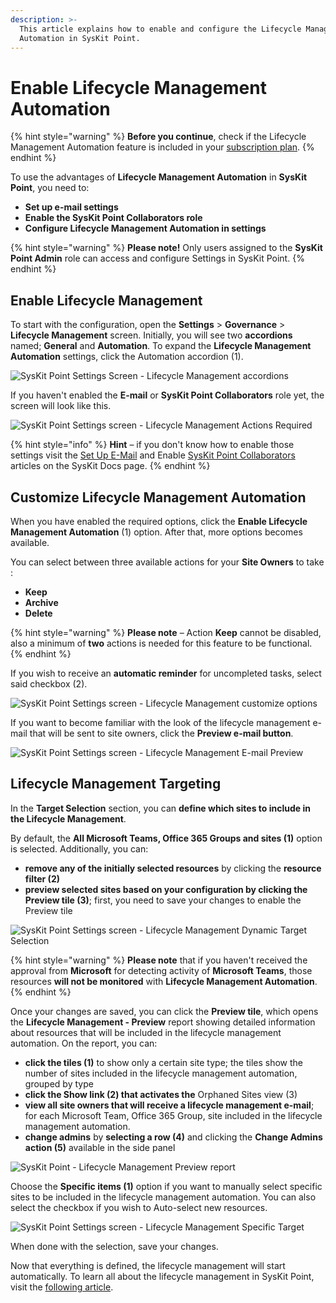 ```yaml
---
description: >-
  This article explains how to enable and configure the Lifecycle Management
  Automation in SysKit Point.
---
```


# Enable Lifecycle Management Automation

{% hint style="warning" %}
**Before you continue**, check if the Lifecycle Management Automation feature is included in your [subscription plan](https://www.syskit.com/products/point/pricing/).
{% endhint %}

To use the advantages of **Lifecycle Management Automation** in **SysKit Point**, you need to:

* **Set up e-mail settings**
* **Enable the SysKit Point Collaborators role**
* **Configure Lifecycle Management Automation in settings**

{% hint style="warning" %}
**Please note!** Only users assigned to the **SysKit Point Admin** role can access and configure Settings in SysKit Point.
{% endhint %}

## Enable Lifecycle Management

To start with the configuration, open the **Settings** &gt; **Governance** &gt; **Lifecycle Management** screen. Initially, you will see two **accordions** named; **General** and **Automation**. To expand the **Lifecycle Management Automation** settings, click the Automation accordion \(1\).

![SysKit Point Settings Screen - Lifecycle Management accordions](../.gitbook/assets/lifecycle_management_settings_accordion.png)

If you haven't enabled the **E-mail** or **SysKit Point Collaborators** role yet, the screen will look like this.

![SysKit Point Settings screen - Lifecycle Management Actions Required](../.gitbook/assets/1%20%281%29.png)

{% hint style="info" %}
**Hint** – if you don't know how to enable those settings visit the [Set Up E-Mail](https://docs.syskit.com/point/installation-and-configuration/enable-permissions-review#set-up-e-mail) and Enable [SysKit Point Collaborators](https://docs.syskit.com/point/installation-and-configuration/enable-permissions-review#enable-syskit-point-collaborators) articles on the SysKit Docs page.
{% endhint %}

## Customize Lifecycle Management Automation

When you have enabled the required options, click the **Enable Lifecycle Management Automation** \(1\) option. After that, more options becomes available.

You can select between three available actions for your **Site Owners** to take :

* **Keep**
* **Archive**
* **Delete**

{% hint style="warning" %}
**Please note** – Action **Keep** cannot be disabled, also a minimum of **two** actions is needed for this feature to be functional.
{% endhint %}

If you wish to receive an **automatic reminder** for uncompleted tasks, select said checkbox \(2\).

![SysKit Point Settings screen - Lifecycle Management customize options](../.gitbook/assets/2.png)

If you want to become familiar with the look of the lifecycle management e-mail that will be sent to site owners, click the **Preview e-mail button**.

![SysKit Point Settings screen - Lifecycle Management E-mail Preview](../.gitbook/assets/3.png)

## Lifecycle Management Targeting

In the **Target Selection** section, you can **define which sites to include in the Lifecycle Management**.

By default, the **All Microsoft Teams, Office 365 Groups and sites \(1\)** option is selected. Additionally, you can:

* **remove any of the initially selected resources** by clicking the **resource filter \(2\)**
* **preview selected sites based on your configuration by clicking the Preview tile \(3\)**; first, you need to save your changes to enable the Preview tile

![SysKit Point Settings screen - Lifecycle Management Dynamic Target Selection](../.gitbook/assets/4%20%281%29.png)

{% hint style="warning" %}
**Please note** that if you haven't received the approval from **Microsoft** for detecting activity of **Microsoft Teams**, those resources **will not be monitored** with **Lifecycle Management Automation**.
{% endhint %}

Once your changes are saved, you can click the **Preview tile**, which opens the **Lifecycle Management - Preview** report showing detailed information about resources that will be included in the lifecycle management automation. On the report, you can:

* **click the tiles \(1\)** to show only a certain site type; the tiles show the number of sites included in the lifecycle management automation, grouped by type
* **click the Show link \(2\) that activates the** Orphaned Sites view \(3\)
* **view all site owners that will receive a lifecycle management e-mail**; for each Microsoft Team, Office 365 Group, site included in the lifecycle management automation.
* **change admins** by **selecting a row \(4\)** and clicking the **Change Admins action \(5\)** available in the side panel

![SysKit Point - Lifecycle Management Preview report](../.gitbook/assets/5%20%282%29.png)

Choose the **Specific items \(1\)** option if you want to manually select specific sites to be included in the lifecycle management automation. You can also select the checkbox if you wish to Auto-select new resources.

![SysKit Point Settings screen - Lifecycle Management Specific Target](../.gitbook/assets/6%20%281%29.png)

When done with the selection, save your changes.

Now that everything is defined, the lifecycle management will start automatically. To learn all about the lifecycle management in SysKit Point, visit the [following article](https://docs.syskit.com/point/common-tasks/lifecycle-management).

